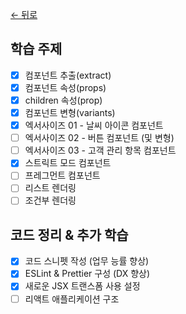 [← 뒤로](../README.md)

## 학습 주제

- [x] 컴포넌트 추출(extract)
- [x] 컴포넌트 속성(props)
- [x] children 속성(prop)
- [x] 컴포넌트 변형(variants)
- [x] 엑서사이즈 01 - 날씨 아이콘 컴포넌트
- [ ] 엑서사이즈 02 - 버튼 컴포넌트 (및 변형)
- [ ] 엑서사이즈 03 - 고객 관리 항목 컴포넌트
- [x] 스트릭트 모드 컴포넌트
- [ ] 프레그먼트 컴포넌트
- [ ] 리스트 렌더링
- [ ] 조건부 렌더링

## 코드 정리 & 추가 학습

- [x] 코드 스니펫 작성 (업무 능률 향상)
- [x] ESLint & Prettier 구성 (DX 향상)
- [x] 새로운 JSX 트랜스폼 사용 설정
- [ ] 리액트 애플리케이션 구조
